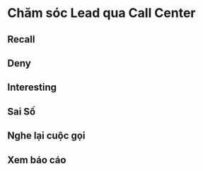 # Chăm sóc Lead qua Call Center

## Recall

## Deny

## Interesting

## Sai Số

## Nghe lại cuộc gọi

## Xem báo cáo

